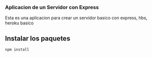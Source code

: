 ### Aplicacion de un Servidor  con Express

Esta es una aplicacion para crear un servidor basico con express, hbs, heroku basico

## Instalar los paquetes 
```
npm install
```